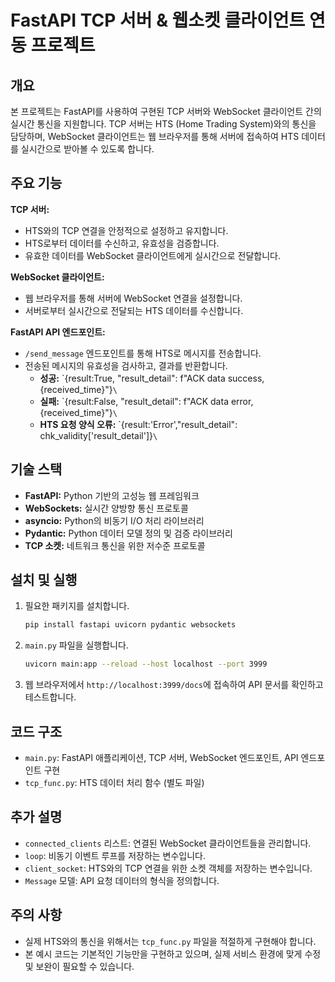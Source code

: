 # FastAPI TCP 서버 & 웹소켓 클라이언트 연동 프로젝트

## 개요

본 프로젝트는 FastAPI를 사용하여 구현된 TCP 서버와 WebSocket 클라이언트 간의 실시간 통신을 지원합니다. TCP 서버는 HTS (Home Trading System)와의 통신을 담당하며, WebSocket 클라이언트는 웹 브라우저를 통해 서버에 접속하여 HTS 데이터를 실시간으로 받아볼 수 있도록 합니다.

## 주요 기능

**TCP 서버:**

*   HTS와의 TCP 연결을 안정적으로 설정하고 유지합니다.
*   HTS로부터 데이터를 수신하고, 유효성을 검증합니다.
*   유효한 데이터를 WebSocket 클라이언트에게 실시간으로 전달합니다.

**WebSocket 클라이언트:**

*   웹 브라우저를 통해 서버에 WebSocket 연결을 설정합니다.
*   서버로부터 실시간으로 전달되는 HTS 데이터를 수신합니다.

**FastAPI API 엔드포인트:**

*   `/send_message` 엔드포인트를 통해 HTS로 메시지를 전송합니다.
*   전송된 메시지의 유효성을 검사하고, 결과를 반환합니다. 
    *   **성공:** \`{result:True, "result_detail": f"ACK data success, {received_time}"}`\`
    *   **실패:** \`{result:False, "result_detail": f"ACK data error, {received_time}"}`\`
    *   **HTS 요청 양식 오류:** \`{result:'Error',"result_detail": chk_validity['result_detail']}`\`

## 기술 스택

*   **FastAPI:** Python 기반의 고성능 웹 프레임워크
*   **WebSockets:** 실시간 양방향 통신 프로토콜
*   **asyncio:** Python의 비동기 I/O 처리 라이브러리
*   **Pydantic:** Python 데이터 모델 정의 및 검증 라이브러리
*   **TCP 소켓:** 네트워크 통신을 위한 저수준 프로토콜

## 설치 및 실행

1.  필요한 패키지를 설치합니다.

    ```bash
    pip install fastapi uvicorn pydantic websockets
    ```

2.  `main.py` 파일을 실행합니다.

    ```bash
    uvicorn main:app --reload --host localhost --port 3999
    ```

3.  웹 브라우저에서 `http://localhost:3999/docs`에 접속하여 API 문서를 확인하고 테스트합니다.

## 코드 구조

*   `main.py`: FastAPI 애플리케이션, TCP 서버, WebSocket 엔드포인트, API 엔드포인트 구현
*   `tcp_func.py`: HTS 데이터 처리 함수 (별도 파일)

## 추가 설명

*   `connected_clients` 리스트: 연결된 WebSocket 클라이언트들을 관리합니다.
*   `loop`: 비동기 이벤트 루프를 저장하는 변수입니다.
*   `client_socket`: HTS와의 TCP 연결을 위한 소켓 객체를 저장하는 변수입니다.
*   `Message` 모델: API 요청 데이터의 형식을 정의합니다.

## 주의 사항

*   실제 HTS와의 통신을 위해서는 `tcp_func.py` 파일을 적절하게 구현해야 합니다.
*   본 예시 코드는 기본적인 기능만을 구현하고 있으며, 실제 서비스 환경에 맞게 수정 및 보완이 필요할 수 있습니다.

